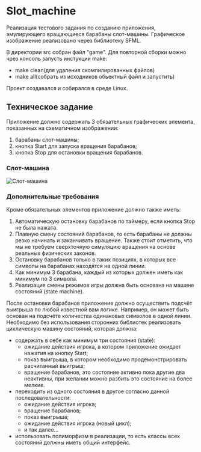 # Slot_machine

Реализация тестового задания по созданию приложения, эмулирующего вращающиеся барабаны слот-машины.
Графическое изображение реализовано через библиотеку SFML.

В директории src собран файл "game". Для повторной сборки можно чрез консоль запусть инстукции make:
  - make clean(для удаления скомпилированных файлов)
  - make all(собрать из исходников обьектный файл и запустить)

Проект создавался и собирался в среде Linux.

## Техническое задание
Приложение должно содержать 3 обязательных графических элемента, показанных на схематичном изображении:

1. барабаны слот-машины;
2. кнопка Start для запуска вращения барабанов;
3. кнопка Stop для остановки вращения барабанов.

### Слот-машина
![Слот-машина](misc/images/example.gif)

### Дополнительные требования
Кроме обязательных элементов приложение должно также иметь:

1. Автоматическую остановку барабанов по таймеру, если кнопка Stop не была нажата.
2. Плавную смену состояний барабанов, то есть барабаны не должны резко начинать и заканчивать
вращение. Также стоит отметить, что мы не требуем сверхточную симуляцию вращения на основе реальных
физических законов.
3. Остановку барабанов только в таких позициях, в которых все символы на барабанах находятся на
одной линии.
4. Как минимум 3 барабана, каждый из которых должен иметь как минимум по 3 символа.
5. Реализация смены режимов игры должна быть основана на машине состояний (state machine).

После остановки барабанов приложение должно осуществить подсчёт выигрыша по любой известной вам
логике. Например, он может быть основан на подсчёте количества одинаковых символов в одной линии.
Необходимо без использования сторонних библиотек реализовать циклическую машину состояний, которая
должна:

- содержать в себе как минимум три состояния (state):
  - ожидание действия игрока, в котором приложение ожидает нажатия на кнопку Start;
  - показ выигрыша, в котором необходимо продемонстрировать расчитанный выигрыш;
  - вращение барабанов, это состояние активно пока другие два неактивны, при желании можно разбить это состояние на более мелкие.
- переходить из одного состояния в другое согласно данной последовательности:
  - ожидание действия игрока;
  - вращение барабанов;
  - показ выигрыша;
  - ожидание действия игрока (новый цикл);
  - и так далее...
- использовать полиморфизм в реализации, то есть классы всех состояний должны иметь общий интерфейс.
